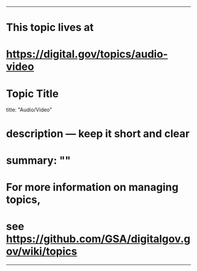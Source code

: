 
---
# This topic lives at
# https://digital.gov/topics/audio-video

# Topic Title
title: "Audio/Video"

# description — keep it short and clear
# summary: ""


# For more information on managing topics,
# see https://github.com/GSA/digitalgov.gov/wiki/topics
---